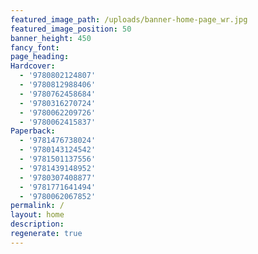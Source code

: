```yaml
---
featured_image_path: /uploads/banner-home-page_wr.jpg
featured_image_position: 50
banner_height: 450
fancy_font:
page_heading:
Hardcover:
  - '9780802124807'
  - '9780812988406'
  - '9780762458684'
  - '9780316270724'
  - '9780062209726'
  - '9780062415837'
Paperback:
  - '9781476738024'
  - '9780143124542'
  - '9781501137556'
  - '9781439148952'
  - '9780307408877'
  - '9781771641494'
  - '9780062067852'
permalink: /
layout: home
description:
regenerate: true
---
```



